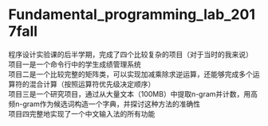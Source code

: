# Fundamental_programming_lab_2017fall
程序设计实验课的后半学期，完成了四个比较复杂的项目（对于当时的我来说）  
项目一是一个命令行中的学生成绩管理系统  
项目二是一个比较完整的矩阵类，可以实现加减乘除求逆运算，还能够完成多个运算符的混合计算（按照运算符优先级决定顺序）  
项目三是一个研究项目，通过从大量文本（100MB）中提取n-gram并计数，用高频n-gram作为候选词构造一个字典，并探讨这种方法的准确性  
项目四完整地实现了一个中文输入法的所有功能  
